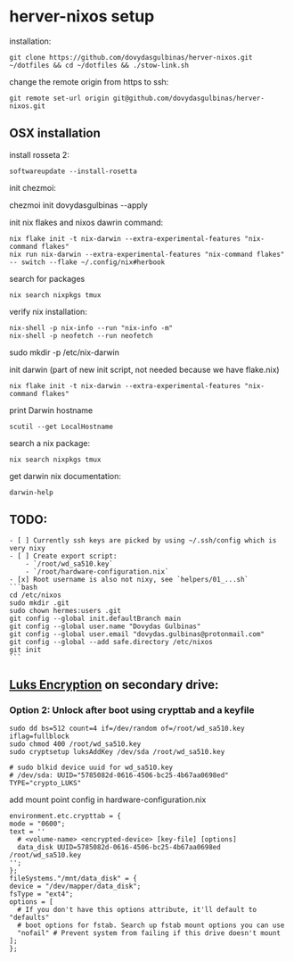 # herver-nixos setup

installation:

	git clone https://github.com/dovydasgulbinas/herver-nixos.git ~/dotfiles && cd ~/dotfiles && ./stow-link.sh

change the remote origin from https to ssh:
    
    git remote set-url origin git@github.com/dovydasgulbinas/herver-nixos.git

## OSX installation

install rosseta 2:

    softwareupdate --install-rosetta

init chezmoi:

   chezmoi init dovydasgulbinas --apply

init nix flakes and nixos dawrin command:

    nix flake init -t nix-darwin --extra-experimental-features "nix-command flakes"
    nix run nix-darwin --extra-experimental-features "nix-command flakes" -- switch --flake ~/.config/nix#herbook

search for packages
    
    nix search nixpkgs tmux


verify nix installation:

    nix-shell -p nix-info --run "nix-info -m"
    nix-shell -p neofetch --run neofetch

sudo mkdir -p /etc/nix-darwin

init darwin (part of new init script, not needed because we have flake.nix)

    nix flake init -t nix-darwin --extra-experimental-features "nix-command flakes"

print Darwin hostname

    scutil --get LocalHostname

search a nix package:

    nix search nixpkgs tmux

get darwin nix documentation:
    
    darwin-help


## TODO:
    - [ ] Currently ssh keys are picked by using ~/.ssh/config which is very nixy
    - [ ] Create export script:
        - `/root/wd_sa510.key`
        - `/root/hardware-configuration.nix`
    - [x] Root username is also not nixy, see `helpers/01_...sh`
    ```bash
    cd /etc/nixos
    sudo mkdir .git
    sudo chown hermes:users .git
    git config --global init.defaultBranch main
    git config --global user.name "Dovydas Gulbinas"
    git config --global user.email "dovydas.gulbinas@protonmail.com"
    git config --global --add safe.directory /etc/nixos
    git init
    ```

## [Luks Encryption](https://nixos.wiki/wiki/Full_Disk_Encryption) on secondary drive:

### Option 2: Unlock after boot using crypttab and a keyfile


    sudo dd bs=512 count=4 if=/dev/random of=/root/wd_sa510.key iflag=fullblock
    sudo chmod 400 /root/wd_sa510.key
    sudo cryptsetup luksAddKey /dev/sda /root/wd_sa510.key

    # sudo blkid device uuid for wd_sa510.key
    # /dev/sda: UUID="5785082d-0616-4506-bc25-4b67aa0698ed" TYPE="crypto_LUKS"


add mount point config in hardware-configuration.nix

```
environment.etc.crypttab = {
mode = "0600";
text = ''
  # <volume-name> <encrypted-device> [key-file] [options]
  data_disk UUID=5785082d-0616-4506-bc25-4b67aa0698ed /root/wd_sa510.key
'';
};
fileSystems."/mnt/data_disk" = {
device = "/dev/mapper/data_disk";
fsType = "ext4";
options = [
  # If you don't have this options attribute, it'll default to "defaults"
  # boot options for fstab. Search up fstab mount options you can use
  "nofail" # Prevent system from failing if this drive doesn't mount
];
};
```
